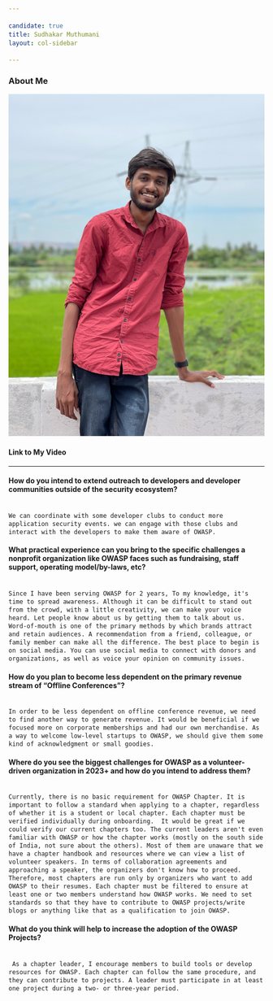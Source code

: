 ```yaml
---

candidate: true
title: Sudhakar Muthumani
layout: col-sidebar

---
```


### About Me
![Sudhakar Muthumani](/assets/images/sudhakar_muthumani_photo.png)



#### Link to My Video


--- 

#### How do you intend to extend outreach to developers and developer communities outside of the security ecosystem?

```

We can coordinate with some developer clubs to conduct more application security events. we can engage with those clubs and interact with the developers to make them aware of OWASP.

```

#### What practical experience can you bring to the specific challenges a nonprofit organization like OWASP faces such as fundraising, staff support, operating model/by-laws, etc?

```

Since I have been serving OWASP for 2 years, To my knowledge, it's time to spread awareness. Although it can be difficult to stand out from the crowd, with a little creativity, we can make your voice heard. Let people know about us by getting them to talk about us. Word-of-mouth is one of the primary methods by which brands attract and retain audiences. A recommendation from a friend, colleague, or family member can make all the difference. The best place to begin is on social media. You can use social media to connect with donors and organizations, as well as voice your opinion on community issues.

```

#### How do you plan to become less dependent on the primary revenue stream of “Offline Conferences”?

```

In order to be less dependent on offline conference revenue, we need to find another way to generate revenue. It would be beneficial if we focused more on corporate memberships and had our own merchandise. As a way to welcome low-level startups to OWASP, we should give them some kind of acknowledgment or small goodies.

```

#### Where do you see the biggest challenges for OWASP as a volunteer-driven organization in 2023+ and how do you intend to address them?

```

Currently, there is no basic requirement for OWASP Chapter. It is important to follow a standard when applying to a chapter, regardless of whether it is a student or local chapter. Each chapter must be verified individually during onboarding.  It would be great if we could verify our current chapters too. The current leaders aren't even familiar with OWASP or how the chapter works (mostly on the south side of India, not sure about the others). Most of them are unaware that we have a chapter handbook and resources where we can view a list of volunteer speakers. In terms of collaboration agreements and approaching a speaker, the organizers don't know how to proceed. Therefore, most chapters are run only by organizers who want to add OWASP to their resumes. Each chapter must be filtered to ensure at least one or two members understand how OWASP works. We need to set standards so that they have to contribute to OWASP projects/write blogs or anything like that as a qualification to join OWASP. 

```

#### What do you think will help to increase the adoption of the OWASP Projects?

```

 As a chapter leader, I encourage members to build tools or develop resources for OWASP. Each chapter can follow the same procedure, and they can contribute to projects. A leader must participate in at least one project during a two- or three-year period.

```

